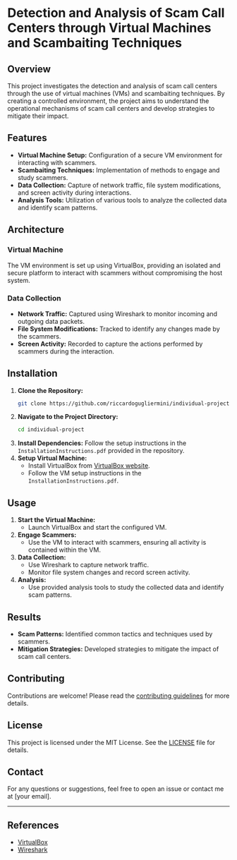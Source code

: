 # Detection and Analysis of Scam Call Centers through Virtual Machines and Scambaiting Techniques

## Overview

This project investigates the detection and analysis of scam call centers through the use of virtual machines (VMs) and scambaiting techniques. By creating a controlled environment, the project aims to understand the operational mechanisms of scam call centers and develop strategies to mitigate their impact.

## Features

- **Virtual Machine Setup:** Configuration of a secure VM environment for interacting with scammers.
- **Scambaiting Techniques:** Implementation of methods to engage and study scammers.
- **Data Collection:** Capture of network traffic, file system modifications, and screen activity during interactions.
- **Analysis Tools:** Utilization of various tools to analyze the collected data and identify scam patterns.

## Architecture

### Virtual Machine

The VM environment is set up using VirtualBox, providing an isolated and secure platform to interact with scammers without compromising the host system.

### Data Collection

- **Network Traffic:** Captured using Wireshark to monitor incoming and outgoing data packets.
- **File System Modifications:** Tracked to identify any changes made by the scammers.
- **Screen Activity:** Recorded to capture the actions performed by scammers during the interaction.

## Installation

1. **Clone the Repository:**
    ```bash
    git clone https://github.com/riccardogugliermini/individual-project.git
    ```
2. **Navigate to the Project Directory:**
    ```bash
    cd individual-project
    ```
3. **Install Dependencies:**
    Follow the setup instructions in the `InstallationInstructions.pdf` provided in the repository.
4. **Setup Virtual Machine:**
    - Install VirtualBox from [VirtualBox website](https://www.virtualbox.org/).
    - Follow the VM setup instructions in the `InstallationInstructions.pdf`.

## Usage

1. **Start the Virtual Machine:**
    - Launch VirtualBox and start the configured VM.
2. **Engage Scammers:**
    - Use the VM to interact with scammers, ensuring all activity is contained within the VM.
3. **Data Collection:**
    - Use Wireshark to capture network traffic.
    - Monitor file system changes and record screen activity.
4. **Analysis:**
    - Use provided analysis tools to study the collected data and identify scam patterns.

## Results

- **Scam Patterns:** Identified common tactics and techniques used by scammers.
- **Mitigation Strategies:** Developed strategies to mitigate the impact of scam call centers.

## Contributing

Contributions are welcome! Please read the [contributing guidelines](CONTRIBUTING.md) for more details.

## License

This project is licensed under the MIT License. See the [LICENSE](LICENSE) file for details.

## Contact

For any questions or suggestions, feel free to open an issue or contact me at [your email].

---


## References

- [VirtualBox](https://www.virtualbox.org/)
- [Wireshark](https://www.wireshark.org/)
